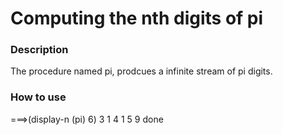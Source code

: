 # Computing the nth digits of pi

### Description
The procedure named pi, prodcues a infinite stream of pi digits.

### How to use
===>(display-n (pi) 6)
3 1 4 1 5 9 done
